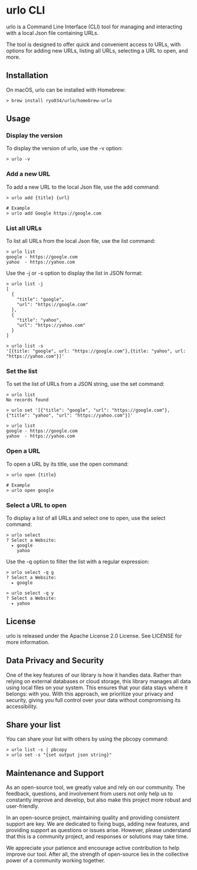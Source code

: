 # urlo CLI
urlo is a Command Line Interface (CLI) tool for managing and interacting with a local Json file containing URLs.

The tool is designed to offer quick and convenient access to URLs, with options for adding new URLs, listing all URLs, selecting a URL to open, and more.

## Installation
On macOS, urlo can be installed with Homebrew:

```shell
> brew install ryo034/urlo/homebrew-urlo
```

## Usage
### Display the version
To display the version of urlo, use the -v option:

```shell
> urlo -v
```

### Add a new URL
To add a new URL to the local Json file, use the add command:

```shell
> urlo add {title} {url}

# Example
> urlo add Google https://google.com
```

### List all URLs
To list all URLs from the local Json file, use the list command:

```shell
> urlo list
google - https://google.com
yahoo  - https://yahoo.com
```

Use the -j or -s option to display the list in JSON format:

```shell
> urlo list -j
[
  {
    "title": "google",
    "url": "https://google.com"
  },
  {
    "title": "yahoo",
    "url": "https://yahoo.com"
  }
]

> urlo list -s
'[{title: "google", url: "https://google.com"},{title: "yahoo", url: "https://yahoo.com"}]'
```

### Set the list
To set the list of URLs from a JSON string, use the set command:

```shell
> urlo list
No records found

> urlo set '[{"title": "google", "url": "https://google.com"},{"title": "yahoo", "url": "https://yahoo.com"}]'

> urlo list
google - https://google.com
yahoo  - https://yahoo.com
```

### Open a URL
To open a URL by its title, use the open command:

```shell
> urlo open {title}

# Example
> urlo open google
```

### Select a URL to open
To display a list of all URLs and select one to open, use the select command:

```shell
> urlo select
? Select a Website: 
  ▸ google
    yahoo
```
Use the -q option to filter the list with a regular expression:

```shell
> urlo select -q g
? Select a Website: 
  ▸ google
  
> urlo select -q y
? Select a Website: 
  ▸ yahoo
```

## License
urlo is released under the Apache License 2.0 License. See LICENSE for more information.

## Data Privacy and Security
One of the key features of our library is how it handles data. Rather than relying on external databases or cloud storage, this library manages all data using local files on your system.
This ensures that your data stays where it belongs: with you.
With this approach, we prioritize your privacy and security, giving you full control over your data without compromising its accessibility.

## Share your list
You can share your list with others by using the pbcopy command:

```shell
> urlo list -s | pbcopy
> urlo set -s "{set output json string}"
```

## Maintenance and Support
As an open-source tool, we greatly value and rely on our community. The feedback, questions, and involvement from users not only help us to constantly improve and develop, but also make this project more robust and user-friendly.

In an open-source project, maintaining quality and providing consistent support are key. We are dedicated to fixing bugs, adding new features, and providing support as questions or issues arise. However, please understand that this is a community project, and responses or solutions may take time.

We appreciate your patience and encourage active contribution to help improve our tool. After all, the strength of open-source lies in the collective power of a community working together.
